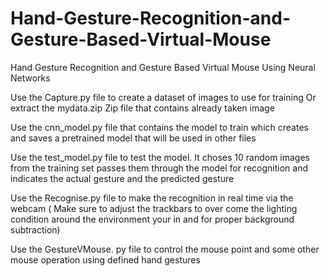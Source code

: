 # Hand-Gesture-Recognition-and-Gesture-Based-Virtual-Mouse
Hand Gesture Recognition and Gesture Based Virtual Mouse Using Neural Networks

Use the Capture.py file to create a dataset of images to use for training 
Or extract the mydata.zip Zip file that contains already taken image 

Use the cnn_model.py file that contains the model to train which creates and saves a pretrained model that will be used in other files 

Use the test_model.py file to test the model. It choses 10 random images from the training set passes them through the model for recognition and indicates the actual gesture and the predicted gesture

Use the Recognise.py file to make the recognition in real time via the webcam ( Make sure to adjust the trackbars to over come the lighting condition around the environment your in and for proper background subtraction)

Use the GestureVMouse. py file to control the mouse point and some other mouse operation using defined hand gestures 
